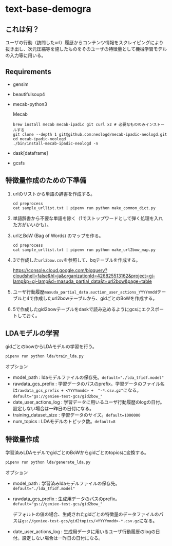 # text-base-demogra

##  これは何？

ユーザの行動（訪問したurl）履歴からコンテンツ情報をスクレイピングにより抜き出し、次元圧縮等を施したものをそのユーザの特徴量として機械学習モデルの入力等に用いる。

## Requirements

- gensim

- beautifulsoup4

- mecab-python3

  Mecab

  ```
  brew install mecab mecab-ipadic git curl xz # 必要なもののみインストールする
  git clone --depth 1 git@github.com:neologd/mecab-ipadic-neologd.git
  cd mecab-ipadic-neologd
  ./bin/install-mecab-ipadic-neologd -n
  ```

- dask[dataframe]

- gcsfs



## 特徴量作成のための下準備

1. urlのリストから単語の辞書を作成する。

   ```shell
   cd preprocess
   cat sample_urllist.txt | pipenv run python make_common_dict.py
   ```

   

2. 単語辞書から不要な単語を除く（1でストップワードとして弾く処理を入れた方がいいかも）。

3. urlとBoW (Bag of Words) のマップを作る。

   ```shell
   cd preprocess
   cat sample_urllist.txt | pipenv run python make_url2bow_map.py
   ```

   

4. 3で作成した`url2bow.csv`を参照して、bqテーブルを作成する。

   https://console.cloud.google.com/bigquery?cloudshell=false&hl=ja&organizationId=426825513162&project=gj-lamp&p=gj-lamp&d=masuda_partial_data&t=url2bow&page=table

5. ユーザ行動履歴`masuda_partial_data.auction_user_actions_YYYYmmdd`テーブルと4で作成したurl2bowテーブルから、gidごとのBoWを作成する。

6. 5で作成したgid2bowテーブルをdaskで読み込めるようにgcsにエクスポートしておく。

## LDAモデルの学習

gidごとのbowからLDAモデルの学習を行う。

```
pipenv run python lda/train_lda.py 
```

オプション

- model_path : ldaモデルファイルの保存先。`default="./lda_tfidf.model"`
- rawdata_gcs_prefix : 学習データのパスのprefix。学習データのファイル名は`rawdata_gcs_prefix + <YYYYmmdd> +  "-*.csv.gz"`になる。`default="gs://geniee-test-gcs/gid2bow_"`
- date_user_actions_log : 学習データに用いるユーザ行動履歴のlogの日付。設定しない場合は一昨日の日付になる。
- training_dataset_size : 学習データのサイズ。`default=1000000`
- num_topics : LDAモデルのトピック数。`default=8`

## 特徴量作成

学習済みLDAモデルでgidごとのBoWからgidごとのtopicsに変換する。

```
pipenv run python lda/generate_lda.py
```

オプション

- model_path : 学習済みldaモデルファイルの保存先。`default="./lda_tfidf.model"`

- rawdata_gcs_prefix : 生成用データのパスのprefix。`default="gs://geniee-test-gcs/gid2bow_"`

  デフォルトの値の場合、生成されたgidごとの特徴量のデータファイルのパスは`gs://geniee-test-gcs/gid2topics/<YYYYmmdd>-*.csv.gz`になる。

- date_user_actions_log : 生成用データに用いるユーザ行動履歴のlogの日付。設定しない場合は一昨日の日付になる。

